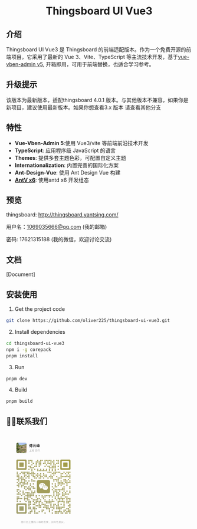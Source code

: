 <div align="center">

  <br>
  <br>


  <h1>Thingsboard UI Vue3</h1>
</div>




## 介绍

Thingsboard UI Vue3 是 Thingsboard 的前端适配版本。作为一个免费开源的前端项目，它采用了最新的 Vue 3、Vite、TypeScript 等主流技术开发，基于[vue-vben-admin v5](https://github.com/vbenjs/vue-vben-admin), 开箱即用，可用于前端替换，也适合学习参考。



## 升级提示

该版本为最新版本，适配thingsboard 4.0.1 版本。与其他版本不兼容，如果你是新项目，建议使用最新版本。如果你想查看3.x 版本  请查看其他分支


## 特性

- **Vue-Vben-Admin 5**:使用 Vue3/vite 等前端前沿技术开发
- **TypeScript**: 应用程序级 JavaScript 的语言
- **Themes**: 提供多套主题色彩，可配置自定义主题
- **Internationalization**: 内置完善的国际化方案
- **Ant-Design-Vue**: 使用 Ant Design Vue 构建
- [**AntV x6**](https://x6.antv.antgroup.com/): 使用antd x6 开发组态

## 预览

thingsboard: http://thingsboard.yantsing.com/

用户名：1069035666@qq.com (我的邮箱)

密码: 17621315188 (我的微信，欢迎讨论交流)





## 文档

[Document]

## 安装使用

1. Get the project code

```bash
git clone https://github.com/oliver225/thingsboard-ui-vue3.git
```

2. Install dependencies

```bash
cd thingsboard-ui-vue3
npm i -g corepack
pnpm install
```

3. Run

```bash
pnpm dev
```

4. Build

```bash
pnpm build
```

## 🙋‍♂️联系我们

<left class ='img'>
<img title="扫码沟通" src="./images/weixin.jpg" width=40%" />
</left>


